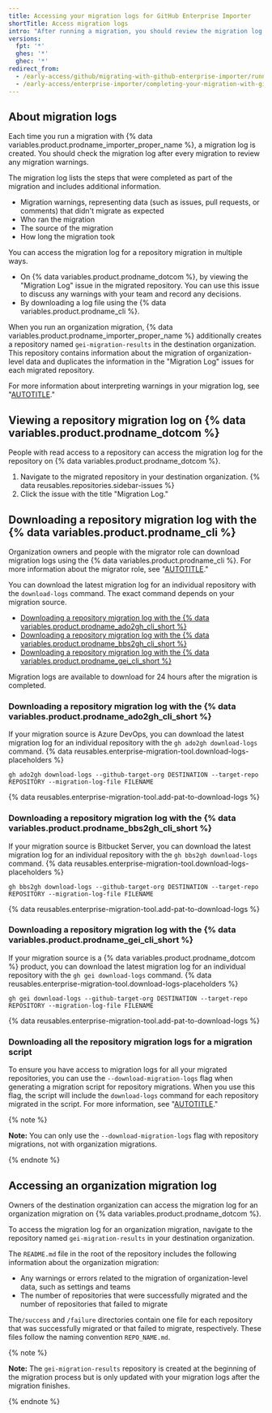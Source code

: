 ```yaml
---
title: Accessing your migration logs for GitHub Enterprise Importer
shortTitle: Access migration logs
intro: "After running a migration, you should review the migration log to check for data that didn't migrate as expected."
versions:
  fpt: '*'
  ghes: '*'
  ghec: '*'
redirect_from:
  - /early-access/github/migrating-with-github-enterprise-importer/running-a-migration-with-github-enterprise-importer/accessing-your-migration-logs-for-github-enterprise-importer
  - /early-access/enterprise-importer/completing-your-migration-with-github-enterprise-importer/accessing-your-migration-logs-for-github-enterprise-importer
---
```


## About migration logs

Each time you run a migration with {% data variables.product.prodname_importer_proper_name %}, a migration log is created. You should check the migration log after every migration to review any migration warnings.

The migration log lists the steps that were completed as part of the migration and includes additional information.

- Migration warnings, representing data (such as issues, pull requests, or comments) that didn't migrate as expected
- Who ran the migration
- The source of the migration
- How long the migration took

You can access the migration log for a repository migration in multiple ways.

- On {% data variables.product.prodname_dotcom %}, by viewing the "Migration Log" issue in the migrated repository. You can use this issue to discuss any warnings with your team and record any decisions.
- By downloading a log file using the {% data variables.product.prodname_cli %}.

When you run an organization migration, {% data variables.product.prodname_importer_proper_name %} additionally creates a repository named `gei-migration-results` in the destination organization. This repository contains information about the migration of organization-level data and duplicates the information in the "Migration Log" issues for each migrated repository.

For more information about interpreting warnings in your migration log, see "[AUTOTITLE](/migrations/using-github-enterprise-importer/completing-your-migration-with-github-enterprise-importer/troubleshooting-your-migration-with-github-enterprise-importer#understanding-migration-log-warnings)."

## Viewing a repository migration log on {% data variables.product.prodname_dotcom %}

People with read access to a repository can access the migration log for the repository on {% data variables.product.prodname_dotcom %}.

1. Navigate to the migrated repository in your destination organization.
{% data reusables.repositories.sidebar-issues %}
1. Click the issue with the title "Migration Log."

## Downloading a repository migration log with the {% data variables.product.prodname_cli %}

Organization owners and people with the migrator role can download migration logs using the {% data variables.product.prodname_cli %}. For more information about the migrator role, see "[AUTOTITLE](/migrations/using-github-enterprise-importer/preparing-to-migrate-with-github-enterprise-importer/granting-the-migrator-role-for-github-enterprise-importer)."

You can download the latest migration log for an individual repository with the `download-logs` command. The exact command depends on your migration source.

- [Downloading a repository migration log with the {% data variables.product.prodname_ado2gh_cli_short %}](#downloading-a-repository-migration-log-with-the-ado2gh-extension)
- [Downloading a repository migration log with the {% data variables.product.prodname_bbs2gh_cli_short %}](#downloading-a-repository-migration-log-with-the-bbs2gh-extension)
- [Downloading a repository migration log with the {% data variables.product.prodname_gei_cli_short %}](#downloading-a-repository-migration-log-with-the-gei-extension)

Migration logs are available to download for 24 hours after the migration is completed.

### Downloading a repository migration log with the {% data variables.product.prodname_ado2gh_cli_short %}

If your migration source is Azure DevOps, you can download the latest migration log for an individual repository with the `gh ado2gh download-logs` command. {% data reusables.enterprise-migration-tool.download-logs-placeholders %}

```shell copy
gh ado2gh download-logs --github-target-org DESTINATION --target-repo REPOSITORY --migration-log-file FILENAME
```

{% data reusables.enterprise-migration-tool.add-pat-to-download-logs %}

### Downloading a repository migration log with the {% data variables.product.prodname_bbs2gh_cli_short %}

If your migration source is Bitbucket Server, you can download the latest migration log for an individual repository with the `gh bbs2gh download-logs` command. {% data reusables.enterprise-migration-tool.download-logs-placeholders %}

```shell copy
gh bbs2gh download-logs --github-target-org DESTINATION --target-repo REPOSITORY --migration-log-file FILENAME
```

{% data reusables.enterprise-migration-tool.add-pat-to-download-logs %}

### Downloading a repository migration log with the {% data variables.product.prodname_gei_cli_short %}

If your migration source is a {% data variables.product.prodname_dotcom %} product, you can download the latest migration log for an individual repository with the `gh gei download-logs` command. {% data reusables.enterprise-migration-tool.download-logs-placeholders %}

```shell copy
gh gei download-logs --github-target-org DESTINATION --target-repo REPOSITORY --migration-log-file FILENAME
```

{% data reusables.enterprise-migration-tool.add-pat-to-download-logs %}

### Downloading all the repository migration logs for a migration script

To ensure you have access to migration logs for all your migrated repositories, you can use the `--download-migration-logs` flag when generating a migration script for repository migrations. When you use this flag, the script will include the `download-logs` command for each repository migrated in the script. For more information, see "[AUTOTITLE](/migrations/using-github-enterprise-importer/migrating-repositories-with-github-enterprise-importer)."

{% note %}

**Note:** You can only use the `--download-migration-logs` flag with repository migrations, not with organization migrations.

{% endnote %}

## Accessing an organization migration log

Owners of the destination organization can access the migration log for an organization migration on {% data variables.product.prodname_dotcom %}.

To access the migration log for an organization migration, navigate to the repository named `gei-migration-results` in your destination organization.

The `README.md` file in the root of the repository includes the following information about the organization migration:
- Any warnings or errors related to the migration of organization-level data, such as settings and teams
- The number of repositories that were successfully migrated and the number of repositories that failed to migrate

The`/success` and `/failure` directories contain one file for each repository that was successfully migrated or that failed to migrate, respectively. These files follow the naming convention `REPO_NAME.md`.

{% note %}

**Note:** The `gei-migration-results` repository is created at the beginning of the migration process but is only updated with your migration logs after the migration finishes.

{% endnote %}
